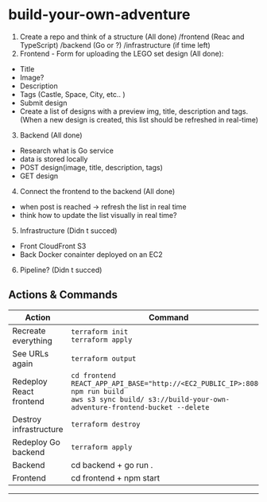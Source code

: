 # build-your-own-adventure
1. Create a repo and think of a structure  (All done)
  /frontend (Reac and TypeScript)
  /backend (Go or ?)
  /infrastructure (if time left)
2. Frontend - Form for uploading the LEGO set design (All done):
  - Title
  - Image?
  - Description
  - Tags (Castle, Space, City, etc.. )
  - Submit design
  - Create a list of designs with a preview img, title, description and tags. (When a new design is created, this list should be refreshed in real-time)
3. Backend  (All done)
  - Research what is Go service
  - data is stored locally
  - POST design(image, title, description, tags)
  - GET design
4. Connect the frontend to the backend  (All done)
  - when post is reached -> refresh the list in real time
  - think how to update the list visually in real time?
5. Infrastructure (Didn t succed)
  - Front CloudFront S3
  - Back Docker conainter deployed on an EC2
6. Pipeline? (Didn t succed)


## Actions & Commands

| **Action**                            | **Command**                                                                                     |
|-------------------------------------------|-----------------------------------------------------------------------------------------------------|
| Recreate everything                       | `terraform init`<br>`terraform apply`                                                                |
| See URLs again                            | `terraform output`                                                                                  |
| Redeploy React frontend                   | `cd frontend`<br>`REACT_APP_API_BASE="http://<EC2_PUBLIC_IP>:8080" npm run build`<br>`aws s3 sync build/ s3://build-your-own-adventure-frontend-bucket --delete` |
| Destroy infrastructure                    | `terraform destroy`                                                                                 |
| Redeploy Go backend                       | `terraform apply`                                                                                   |
| Backend                                   | cd backend + go run .                                                                               |
| Frontend                                  | cd frontend + npm start                                                                             |

---

